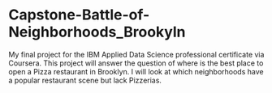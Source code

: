 # Capstone-Battle-of-Neighborhoods_Brookyln
My final project for the IBM Applied Data Science professional certificate via Coursera. This project will answer the question of where is the best place to open a Pizza restaurant in Brooklyn. I will look at which neighborhoods have a popular restaurant scene but lack Pizzerias.  
